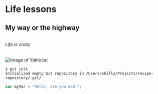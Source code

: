 # <h1> Life lessons
## <h2> My way or the highway
###### <h6> Life is crazy

![Image of Yaktocat](https://octodex.github.com/images/yaktocat.png)


```
$ git init
Initialized empty Git repository in /Users/skills/Projects/recipe-repository/.git/
```

``` javascript
var myVar = "Hello, are you mad!";
```
